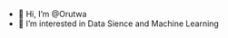 - 👋 Hi, I’m @Orutwa
- 👀 I’m interested in Data Sience and Machine Learning

<!---
Orutwa/Orutwa is a ✨ special ✨ repository because its `README.md` (this file) appears on your GitHub profile.
You can click the Preview link to take a look at your changes.
--->
